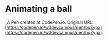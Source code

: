 # Animating a ball
 _A Pen created at CodePen.io. Original URL: [https://codepen.io/w3devcampus/pen/bqZypx](https://codepen.io/w3devcampus/pen/bqZypx).

 